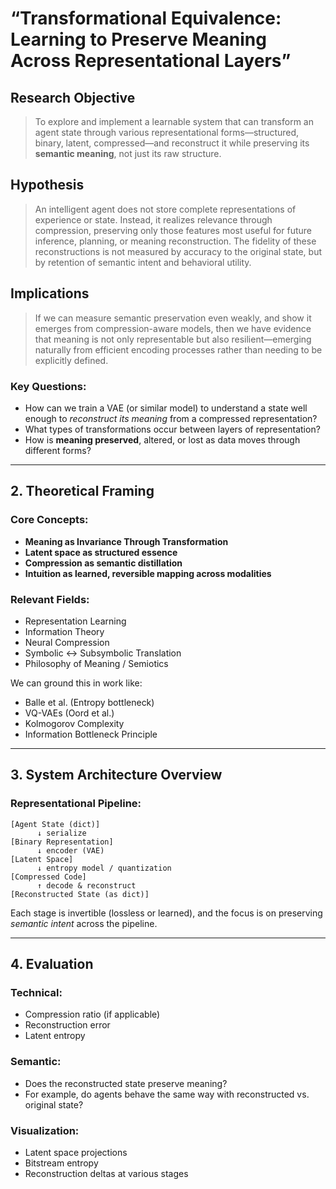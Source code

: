 # **“Transformational Equivalence: Learning to Preserve Meaning Across Representational Layers”**

## **Research Objective**

> To explore and implement a learnable system that can transform an agent state through various representational forms—structured, binary, latent, compressed—and reconstruct it while preserving its **semantic meaning**, not just its raw structure.

## Hypothesis
> An intelligent agent does not store complete representations of experience or state. Instead, it realizes relevance through compression, preserving only those features most useful for future inference, planning, or meaning reconstruction. The fidelity of these reconstructions is not measured by accuracy to the original state, but by retention of semantic intent and behavioral utility.

## Implications
> If we can measure semantic preservation even weakly, and show it emerges from compression-aware models, then we have evidence that meaning is not only representable but also resilient—emerging naturally from efficient encoding processes rather than needing to be explicitly defined.

### Key Questions:
- How can we train a VAE (or similar model) to understand a state well enough to *reconstruct its meaning* from a compressed representation?
- What types of transformations occur between layers of representation?
- How is **meaning preserved**, altered, or lost as data moves through different forms?

---

## **2. Theoretical Framing**

### Core Concepts:
- **Meaning as Invariance Through Transformation**  
- **Latent space as structured essence**
- **Compression as semantic distillation**
- **Intuition as learned, reversible mapping across modalities**

### Relevant Fields:
- Representation Learning  
- Information Theory  
- Neural Compression  
- Symbolic ↔ Subsymbolic Translation  
- Philosophy of Meaning / Semiotics

We can ground this in work like:
- Balle et al. (Entropy bottleneck)
- VQ-VAEs (Oord et al.)
- Kolmogorov Complexity
- Information Bottleneck Principle

---

## **3. System Architecture Overview**

### Representational Pipeline:

```
[Agent State (dict)] 
      ↓ serialize
[Binary Representation]
      ↓ encoder (VAE)
[Latent Space]
      ↓ entropy model / quantization
[Compressed Code]
      ↑ decode & reconstruct
[Reconstructed State (as dict)]
```

Each stage is invertible (lossless or learned), and the focus is on preserving *semantic intent* across the pipeline.

---

## **4. Evaluation**

### Technical:
- Compression ratio (if applicable)
- Reconstruction error
- Latent entropy

### Semantic:
- Does the reconstructed state preserve meaning?
- For example, do agents behave the same way with reconstructed vs. original state?

### Visualization:
- Latent space projections
- Bitstream entropy
- Reconstruction deltas at various stages
